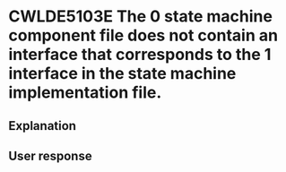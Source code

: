 # CWLDE5103E The 0 state machine component file does not contain an interface that corresponds to the 1 interface in the state machine implementation file.

## Explanation

## User response
